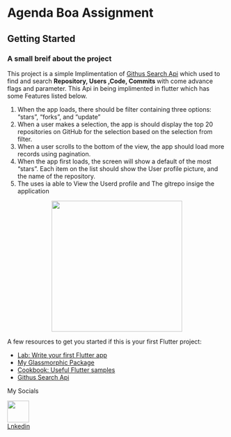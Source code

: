 <!-- @format -->

# Agenda Boa Assignment

## Getting Started

### A small breif about the project

This project is a simple Implimentation of [Githus Search Api](https://docs.github.com/en/rest/reference/search) which used to find and search <b> Repository, Users ,Code, Commits </b> with come advance flags and parameter. This Api in being implimented in flutter which has some Features listed below.

1. When the app loads, there should be filter containing three options: “stars”, “forks”, and “update”
2. When a user makes a selection, the app is should display the top 20 repositories on GitHub for the selection based on the selection from filter.
3. When a user scrolls to the bottom of the view, the app should load more records using pagination.
4. When the app first loads, the screen will show a default of the most “stars”.
   Each item on the list should show the User profile picture, and the name of the repository.
5. The uses ia able to View the Userd profile and The gitrepo insige the application

<center> 
<image src="assets\gif1.gif" width=300>
</image>

</center>

A few resources to get you started if this is your first Flutter project:

- [Lab: Write your first Flutter app](https://flutter.dev/docs/get-started/codelab)
- [My Glassmorphic Package](https://github.com/RitickSaha/glassmorphism)
- [Cookbook: Useful Flutter samples](https://flutter.dev/docs/cookbook)
- [Githus Search Api](https://docs.github.com/en/rest/reference/search)

My Socials

[<image src="https://lh3.googleusercontent.com/proxy/FQTbzN06I2aUm52oYtx-_tZ6acRBtucMLkE1r2ZJjYDscTJ7VDnA6wdr2cHFPr27bHi8qJR94MrIFKRX4XLX_DvCYSUuaB14EE0lRcK6WPpasuNlYL74Pwc1fz7gcozOTqA" width=50>](https://www.linkedin.com/in/ritick-saha-48aa90126/)
<br>[Lnkedin](https://www.linkedin.com/in/ritick-saha-48aa90126/)